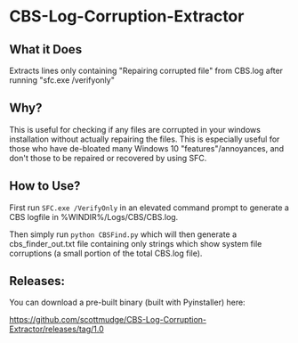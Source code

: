 # CBS-Log-Corruption-Extractor

## What it Does

Extracts lines only containing "Repairing corrupted file" from CBS.log after running "sfc.exe /verifyonly"

## Why?

This is useful for checking if any files are corrupted in your windows installation without actually repairing the files. This is especially useful for those who have de-bloated many Windows 10 "features"/annoyances, and don't those to be repaired or recovered by using SFC.

## How to Use?

First run `SFC.exe /VerifyOnly` in an elevated command prompt to generate a CBS logfile in %WINDIR%/Logs/CBS/CBS.log.

Then simply run `python CBSFind.py` which will then generate a cbs_finder_out.txt file containing only strings which show system file corruptions (a small portion of the total CBS.log file).

## Releases:

You can download a pre-built binary (built with Pyinstaller) here:

https://github.com/scottmudge/CBS-Log-Corruption-Extractor/releases/tag/1.0

